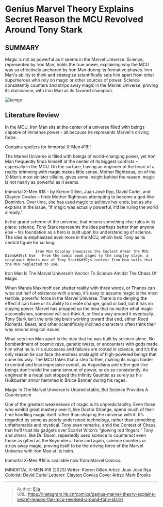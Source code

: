 # Genius Marvel Theory Explains Secret Reason the MCU Revolved Around Tony Stark


## SUMMARY 



  Magic is not as powerful as it seems in the Marvel Universe. Science, represented by Iron Man, holds the true power, explaining why the MCU was so effectively anchored by Iron Man during its formative phases.   Iron Man&#39;s ability to think and strategize scientifically sets him apart from other superheroes who rely on magic or other sources of power.   Science consistently counters and strips away magic in the Marvel Universe, proving its dominance, with Iron Man as its favored champion.  

![iamge](https://static1.srcdn.com/wordpress/wp-content/uploads/2024/01/tony-stark-testing-his-iron-man-hand-in-iron-man.jpg)

## Literature Review

In the MCU, Iron Man sits at the center of a universe filled with beings capable of immense power - all because he represents Marvel&#39;s driving force.




Contains spoilers for Immortal X-Men #18!!




The Marvel Universe is filled with beings of world-changing power, yet Iron Man frequently finds himself at the center of its biggest conflicts – especially in the MCU. On the surface, having an engineer at the heart of a reality brimming with magic makes little sense. Mother Righteous, on of the X-Men’s most sinister villains, gives some insight behind the reason: magic is not nearly as powerful as it seems.

Immortal X-Men #18 – by Kieron Gillen, Juan José Ryp, David Curiel, and Clayton Cowles – finds Mother Righteous attempting to become a god-like Dominion. Over time, she has used magic to achieve her ends, but as she explains in the issue, “If magic was actually powerful, it’d be ruling the world already.”

          




In the grand scheme of the universe, that means something else rules in its place: science. Tony Stark represents the idea perhaps better than anyone else – his foundation as a hero is built upon his understanding of science. The idea is emphasized even more in the MCU, which held Tony as its central figure for so long.

                  Iron Man Cosplay Showcases the Coolest Armor the MCU Didn&#39;t Use   From the comic book pages to the cosplay stage, a cosplayer debuts one of Tony Stark&#39;s coolest Iron Man suits that the MCU neglected to use.   


 Iron Man Is The Marvel Universe&#39;s Anchor To Science Amidst The Chaos Of Magic 
          

When Wanda Maximoff can shatter reality with three words, or Thanos can wipe out half of existence with a snap, it’s easy to assume magic is the most terrible, powerful force in the Marvel Universe. There is no denying the effect it can have or its ability to create change, good or bad, but it has no staying power. Marvel has propped up the idea that no matter what magic accomplishes, someone will out-think it, or find a way around it eventually. Tony Stark isn’t the only big brain working toward that end, either. Reed Richards, Beast, and other scientifically inclined characters often think their way around magical issues.




What sets Iron Man apart is the idea that he was built by science alone. No bombardment of cosmic rays, genetic twists, or encounters with gods made him what he is. His successes and failures are rooted in science, and it’s the only reason he can face the endless onslaught of high-powered beings that come his way. The MCU takes that a step further, making its magic harder to control and less impressive overall, as Asgardians and other god-like beings don’t wield the same amount of power, or do so consistently. An engineer in a metal suit stopped the Infinity Gauntlet as surely as his Hulkbuster armor hemmed in Bruce Banner during his rages.



 Magic In The Marvel Universe Is Unpredictable, But Science Provides A Counterpoint 
          

One of the greatest weaknesses of magic is its unpredictability. Even those who exhibit great mastery over it, like Doctor Strange, spend much of their time handling magic itself rather than shaping the universe with it. It’s regarded by some as poorly understood technology, rather than something unfathomable and mystical. Tony even remarks, amid the Contest of Chaos, that he’ll trust his gadgets over Scarlet Witch’s “glowing red fingers.” Tony and others, like Dr. Doom, repeatedly used science to counteract even those as gifted as the Beyonders. Time and again, science counters or strips away magic, proving itself to be the driving force of the Marvel Universe with Iron Man at its helm.




Immortal X-Men #18 is available now from Marvel Comics.

 IMMORTAL X-MEN #18 (2023)                  Writer: Kieron Gillen   Artist: Juan José Ryp   Colorist: David Curiel   Letterer: Clayton Cowles   Cover Artist: Mark Brooks      




---

> Author: [Ella](https://instagram.hk.cn/)  
> URL: https://instagram.hk.cn/comics/genius-marvel-theory-explains-secret-reason-the-mcu-revolved-around-tony-stark/  

